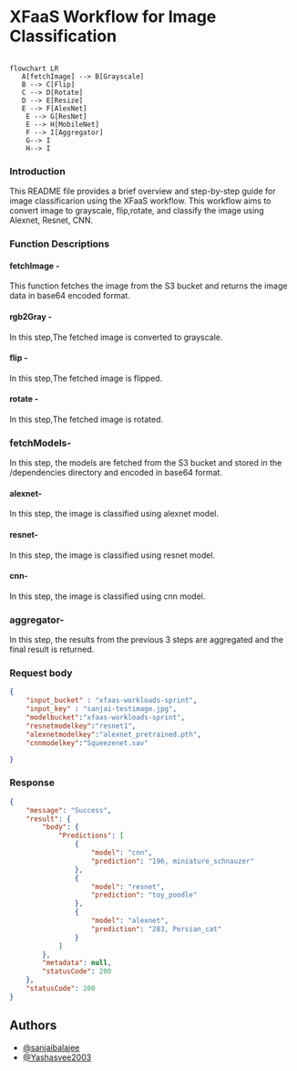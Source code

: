 
# XFaaS Workflow for Image Classification 

``` mermaid

flowchart LR
   A[fetchImage] --> B[Grayscale]
   B --> C[Flip]
   C --> D[Rotate]
   D --> E[Resize]
   E --> F[AlexNet]
    E --> G[ResNet]
    E --> H[MobileNet]
    F --> I[Aggregator]
    G--> I
    H--> I

```

### Introduction

This README file provides a brief overview and step-by-step guide for image classificarion using the XFaaS workflow. This workflow aims to convert image to grayscale, flip,rotate, and classify the image using Alexnet, Resnet, CNN.



### Function Descriptions

#### fetchImage -
This function fetches the image from the S3 bucket and returns the image data in base64 encoded format.
#### rgb2Gray -
In this step,The fetched image is converted to grayscale.

#### flip -
In this step,The fetched image is flipped.
#### rotate -
In this step,The fetched image is rotated.

### fetchModels-
In this step, the models are fetched from the S3 bucket and stored in the /dependencies directory and encoded in base64 format.

#### alexnet-
In this step, the image is classified using alexnet model.

#### resnet-
In this step, the image is classified using resnet model.

#### cnn-
In this step, the image is classified using cnn model.

### aggregator-
In this step, the results from the previous 3 steps are aggregated and the final result is returned.



### Request body

```json
{
    "input_bucket" : "xfaas-workloads-sprint",
    "input_key" : "sanjai-testimage.jpg",
    "modelbucket":"xfaas-workloads-sprint",
    "resnetmodelkey":"resnet1",
    "alexnetmodelkey":"alexnet_pretrained.pth",
    "cnnmodelkey":"Squeezenet.sav"

}


```


### Response 
```json
{
    "message": "Success",
    "result": {
        "body": {
            "Predictions": [
                {
                    "model": "cnn",
                    "prediction": "196, miniature_schnauzer"
                },
                {
                    "model": "resnet",
                    "prediction": "toy_poodle"
                },
                {
                    "model": "alexnet",
                    "prediction": "283, Persian_cat"
                }
            ]
        },
        "metadata": null,
        "statusCode": 200
    },
    "statusCode": 200
}
```


## Authors

- [@sanjaibalajee](https://www.github.com/sanjaibalajee)
- [@Yashasvee2003](https://www.github.com/Yashasvee2003)



